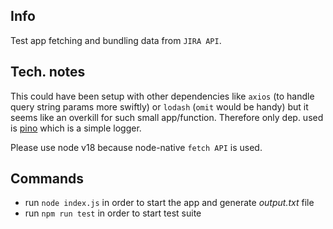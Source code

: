 ## Info

Test app fetching and bundling data from `JIRA API`.

## Tech. notes

This could have been setup with other dependencies like `axios` (to handle query string params more swiftly) or `lodash` (`omit` would be handy) but it seems like an overkill for such small app/function.
Therefore only dep. used is [pino](https://www.npmjs.com/package/pino) which is a simple logger.

Please use node v18 because node-native `fetch API` is used.

## Commands

- run `node index.js` in order to start the app and generate _output.txt_ file
- run `npm run test` in order to start test suite
